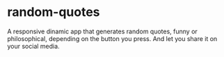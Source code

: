 # random-quotes
A responsive dinamic app that generates random quotes, funny or philosophical, depending on the button you press. And let you share it on your social media.
